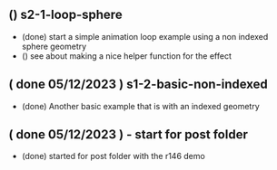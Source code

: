 
## () s2-1-loop-sphere
* (done) start a simple animation loop example using a non indexed sphere geometry
* () see about making a nice helper function for the effect

## ( done 05/12/2023 ) s1-2-basic-non-indexed
* (done) Another basic example that is with an indexed geometry

## ( done 05/12/2023 ) - start for post folder
* (done) started for post folder with the r146 demo
